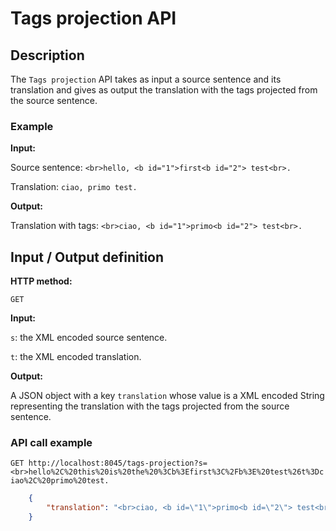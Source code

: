 # Tags projection API

## Description
The ```Tags projection``` API takes as input a source sentence and its translation and gives as output the translation with the tags projected from the source sentence.

### Example

**Input:**

Source sentence:
```<br>hello, <b id="1">first<b id="2"> test<br>.```

Translation:
```ciao, primo test.```

**Output:**

Translation with tags:  ```<br>ciao, <b id="1">primo<b id="2"> test<br>.```

## Input / Output definition

**HTTP method:**

``` GET ```

**Input:**

```s```: the XML encoded source sentence.

```t```: the XML encoded translation.

**Output:**

A JSON object with a key ```translation``` whose value is a XML encoded String representing the translation with the tags projected from the source sentence.

### API call example

```GET http://localhost:8045/tags-projection?s=<br>hello%2C%20this%20is%20the%20%3Cb%3Efirst%3C%2Fb%3E%20test%26t%3Dciao%2C%20primo%20test.```


```json
    {
        "translation": "<br>ciao, <b id=\"1\">primo<b id=\"2\"> test<br>."
    }
```
